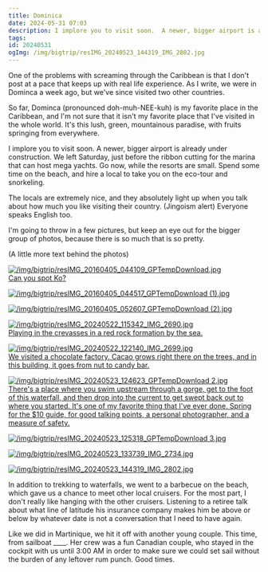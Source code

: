 ```yaml
---
title: Dominica
date: 2024-05-31 07:03
description: I implore you to visit soon.  A newer, bigger airport is already under construction.  We left Saturday, just before the ribbon cutting for the marina that can host mega yachts.  Go now, while the resorts are small.  Spend some time on the beach, and hire a local to take you on the eco-tour and snorkeling.
tags: 
id: 20240531
ogImg: /img/bigtrip/resIMG_20240523_144319_IMG_2802.jpg
---
```


One of the problems with screaming through the Caribbean is that I don't post at a pace that keeps up with real life experience.  As I write, we were in Dominca a week ago, but we've since visited two other countries.

So far, Dominca (pronounced doh-muh-NEE-kuh) is my favorite place in the Caribbean, and I'm not sure that it isn't my favorite place that I've visited in the whole world.  It's this lush, green, mountainous paradise, with fruits springing from everywhere. 

I implore you to visit soon.  A newer, bigger airport is already under construction.  We left Saturday, just before the ribbon cutting for the marina that can host mega yachts.  Go now, while the resorts are small.  Spend some time on the beach, and hire a local to take you on the eco-tour and snorkeling.

The locals are extremely nice, and they absolutely light up when you talk about how much you like visiting their country.  (Jingoism alert) Everyone speaks English too.

I'm going to throw in a few pictures, but keep an eye out for the bigger group of photos, because there is so much that is so pretty.

(A little more text behind the photos)

<a class="lightview centered" href="/img/bigtrip/resIMG_20160405_044109_GPTempDownload.jpg" data-lightview-caption="Can you spot Ko?" data-lightview-group="group1"><img src="/img/bigtrip/resIMG_20160405_044109_GPTempDownload.jpg" alt="/img/bigtrip/resIMG_20160405_044109_GPTempDownload.jpg" style="max-width: 650px;"><br><span class="caption">Can you spot Ko?</span></a>

<a class="lightview centered" href="/img/bigtrip/resIMG_20160405_044517_GPTempDownload (1).jpg" data-lightview-caption="" data-lightview-group="group1"><img src="/img/bigtrip/resIMG_20160405_044517_GPTempDownload (1).jpg" alt="/img/bigtrip/resIMG_20160405_044517_GPTempDownload (1).jpg" style="max-width: 650px;"><br><span class="caption"></span></a>

<a class="lightview centered" href="/img/bigtrip/resIMG_20160405_052607_GPTempDownload (2).jpg" data-lightview-caption="" data-lightview-group="group1"><img src="/img/bigtrip/resIMG_20160405_052607_GPTempDownload (2).jpg" alt="/img/bigtrip/resIMG_20160405_052607_GPTempDownload (2).jpg" style="max-width: 650px;"><br><span class="caption"></span></a>

<a class="lightview centered" href="/img/bigtrip/resIMG_20240522_115342_IMG_2690.jpg" data-lightview-caption="Playing in the crevasses in a red rock formation by the sea." data-lightview-group="group1"><img src="/img/bigtrip/resIMG_20240522_115342_IMG_2690.jpg" alt="/img/bigtrip/resIMG_20240522_115342_IMG_2690.jpg" style="max-width: 650px;"><br><span class="caption">Playing in the crevasses in a red rock formation by the sea.</span></a>

<a class="lightview centered" href="/img/bigtrip/resIMG_20240522_122140_IMG_2699.jpg" data-lightview-caption="We visited a chocolate factory.  Cacao grows right there on the trees, and in this building, it goes from nut to candy bar." data-lightview-group="group1"><img src="/img/bigtrip/resIMG_20240522_122140_IMG_2699.jpg" alt="/img/bigtrip/resIMG_20240522_122140_IMG_2699.jpg" style="max-width: 650px;"><br><span class="caption">We visited a chocolate factory.  Cacao grows right there on the trees, and in this building, it goes from nut to candy bar.</span></a>

<a class="lightview centered" href="/img/bigtrip/resIMG_20240523_124623_GPTempDownload 2.jpg" data-lightview-caption="There's a place where you swim upstream through a gorge, get to the foot of this waterfall, and then drop into the current to get swept back out to where you started.  It's one of my favorite thing that I've done.  Spring for the $10 guide, for good talking points, a personal photographer, and a measure of safety." data-lightview-group="group1"><img src="/img/bigtrip/resIMG_20240523_124623_GPTempDownload 2.jpg" alt="/img/bigtrip/resIMG_20240523_124623_GPTempDownload 2.jpg" style="max-width: 650px;"><br><span class="caption">There's a place where you swim upstream through a gorge, get to the foot of this waterfall, and then drop into the current to get swept back out to where you started.  It's one of my favorite thing that I've ever done.  Spring for the $10 guide, for good talking points, a personal photographer, and a measure of safety.</span></a>

<a class="lightview centered" href="/img/bigtrip/resIMG_20240523_125318_GPTempDownload 3.jpg" data-lightview-caption="" data-lightview-group="group1"><img src="/img/bigtrip/resIMG_20240523_125318_GPTempDownload 3.jpg" alt="/img/bigtrip/resIMG_20240523_125318_GPTempDownload 3.jpg" style="max-width: 650px;"><br><span class="caption"></span></a>

<a class="lightview centered" href="/img/bigtrip/resIMG_20240523_133739_IMG_2734.jpg" data-lightview-caption="" data-lightview-group="group1"><img src="/img/bigtrip/resIMG_20240523_133739_IMG_2734.jpg" alt="/img/bigtrip/resIMG_20240523_133739_IMG_2734.jpg" style="max-width: 650px;"><br><span class="caption"></span></a>

<a class="lightview centered" href="/img/bigtrip/resIMG_20240523_144319_IMG_2802.jpg" data-lightview-caption="" data-lightview-group="group1"><img src="/img/bigtrip/resIMG_20240523_144319_IMG_2802.jpg" alt="/img/bigtrip/resIMG_20240523_144319_IMG_2802.jpg" style="max-width: 650px;"><br><span class="caption"></span></a>

In addition to trekking to waterfalls, we went to a barbecue on the beach, which gave us a chance to meet other local cruisers.  For the most part, I don't really like hanging with the other cruisers.  Listening to a retiree talk about what line of latitude his insurance company makes him be above or below by whatever date is not a conversation that I need to have again.

Like we did in Martinique, we hit it off with another young couple.  This time, from sailboat ____.  Her crew was a fun Canadian couple, who stayed in the cockpit with us until 3:00 AM in order to make sure we could set sail without the burden of any leftover rum punch.  Good times.

